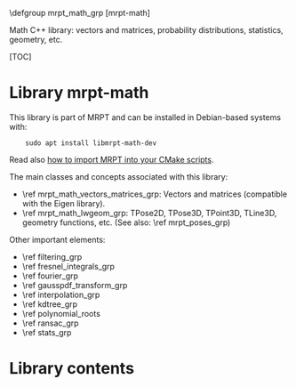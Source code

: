 \defgroup mrpt_math_grp [mrpt-math]

Math C++ library: vectors and matrices, probability distributions, statistics, geometry, etc.

[TOC]

# Library mrpt-math

This library is part of MRPT and can be installed in Debian-based systems with:

		sudo apt install libmrpt-math-dev

Read also [how to import MRPT into your CMake scripts](mrpt_from_cmake.html).

The main classes and concepts associated with this library:

 - \ref mrpt_math_vectors_matrices_grp: Vectors and matrices (compatible with
the Eigen library).
 - \ref mrpt_math_lwgeom_grp: TPose2D, TPose3D, TPoint3D, TLine3D, geometry
functions, etc. (See also: \ref mrpt_poses_grp)

Other important elements:
 - \ref filtering_grp
 - \ref fresnel_integrals_grp
 - \ref fourier_grp
 - \ref gausspdf_transform_grp
 - \ref interpolation_grp
 - \ref kdtree_grp
 - \ref polynomial_roots
 - \ref ransac_grp
 - \ref stats_grp

# Library contents
